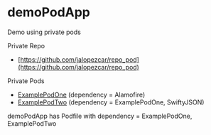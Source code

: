 # demoPodApp

Demo using private pods

Private Repo

 * [https://github.com/jalopezcar/repo_pod](https://github.com/jalopezcar/repo_pod)
	
Private Pods
	
 * [ExamplePodOne](https://github.com/jalopezcar/examplePodOne.git) (dependency = Alamofire)
 * [ExamplePodTwo](https://github.com/jalopezcar/examplePodTwo.git) (dependency = ExamplePodOne, SwiftyJSON)
 
 
demoPodApp has Podfile with dependency = ExamplePodOne, ExamplePodTwo
	